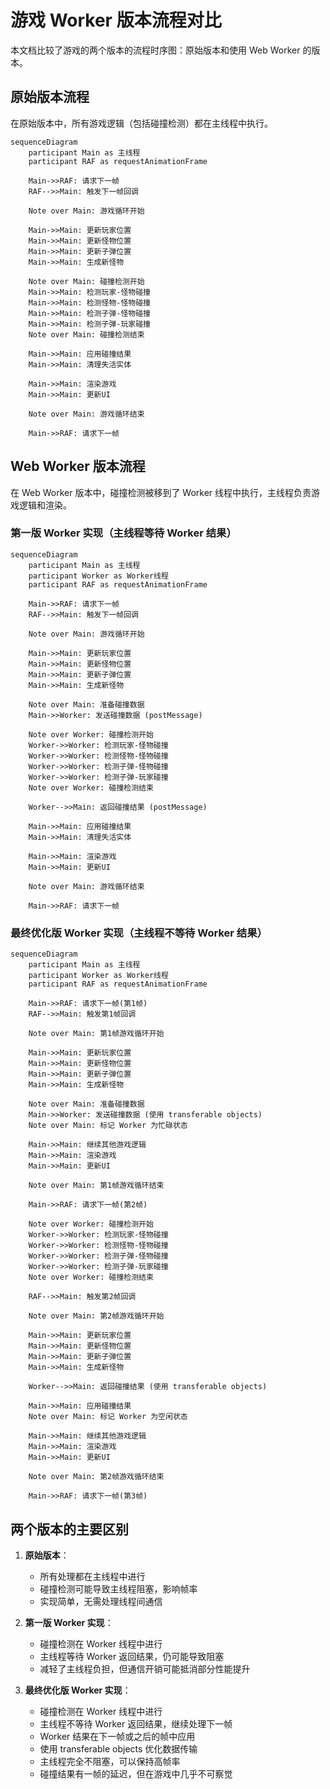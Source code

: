 # 游戏 Worker 版本流程对比

本文档比较了游戏的两个版本的流程时序图：原始版本和使用 Web Worker 的版本。

## 原始版本流程

在原始版本中，所有游戏逻辑（包括碰撞检测）都在主线程中执行。

```mermaid
sequenceDiagram
    participant Main as 主线程
    participant RAF as requestAnimationFrame
    
    Main->>RAF: 请求下一帧
    RAF-->>Main: 触发下一帧回调
    
    Note over Main: 游戏循环开始
    
    Main->>Main: 更新玩家位置
    Main->>Main: 更新怪物位置
    Main->>Main: 更新子弹位置
    Main->>Main: 生成新怪物
    
    Note over Main: 碰撞检测开始
    Main->>Main: 检测玩家-怪物碰撞
    Main->>Main: 检测怪物-怪物碰撞
    Main->>Main: 检测子弹-怪物碰撞
    Main->>Main: 检测子弹-玩家碰撞
    Note over Main: 碰撞检测结束
    
    Main->>Main: 应用碰撞结果
    Main->>Main: 清理失活实体
    
    Main->>Main: 渲染游戏
    Main->>Main: 更新UI
    
    Note over Main: 游戏循环结束
    
    Main->>RAF: 请求下一帧
```

## Web Worker 版本流程

在 Web Worker 版本中，碰撞检测被移到了 Worker 线程中执行，主线程负责游戏逻辑和渲染。

### 第一版 Worker 实现（主线程等待 Worker 结果）

```mermaid
sequenceDiagram
    participant Main as 主线程
    participant Worker as Worker线程
    participant RAF as requestAnimationFrame
    
    Main->>RAF: 请求下一帧
    RAF-->>Main: 触发下一帧回调
    
    Note over Main: 游戏循环开始
    
    Main->>Main: 更新玩家位置
    Main->>Main: 更新怪物位置
    Main->>Main: 更新子弹位置
    Main->>Main: 生成新怪物
    
    Note over Main: 准备碰撞数据
    Main->>Worker: 发送碰撞数据 (postMessage)
    
    Note over Worker: 碰撞检测开始
    Worker->>Worker: 检测玩家-怪物碰撞
    Worker->>Worker: 检测怪物-怪物碰撞
    Worker->>Worker: 检测子弹-怪物碰撞
    Worker->>Worker: 检测子弹-玩家碰撞
    Note over Worker: 碰撞检测结束
    
    Worker-->>Main: 返回碰撞结果 (postMessage)
    
    Main->>Main: 应用碰撞结果
    Main->>Main: 清理失活实体
    
    Main->>Main: 渲染游戏
    Main->>Main: 更新UI
    
    Note over Main: 游戏循环结束
    
    Main->>RAF: 请求下一帧
```

### 最终优化版 Worker 实现（主线程不等待 Worker 结果）

```mermaid
sequenceDiagram
    participant Main as 主线程
    participant Worker as Worker线程
    participant RAF as requestAnimationFrame
    
    Main->>RAF: 请求下一帧(第1帧)
    RAF-->>Main: 触发第1帧回调
    
    Note over Main: 第1帧游戏循环开始
    
    Main->>Main: 更新玩家位置
    Main->>Main: 更新怪物位置
    Main->>Main: 更新子弹位置
    Main->>Main: 生成新怪物
    
    Note over Main: 准备碰撞数据
    Main->>Worker: 发送碰撞数据 (使用 transferable objects)
    Note over Main: 标记 Worker 为忙碌状态
    
    Main->>Main: 继续其他游戏逻辑
    Main->>Main: 渲染游戏
    Main->>Main: 更新UI
    
    Note over Main: 第1帧游戏循环结束
    
    Main->>RAF: 请求下一帧(第2帧)
    
    Note over Worker: 碰撞检测开始
    Worker->>Worker: 检测玩家-怪物碰撞
    Worker->>Worker: 检测怪物-怪物碰撞
    Worker->>Worker: 检测子弹-怪物碰撞
    Worker->>Worker: 检测子弹-玩家碰撞
    Note over Worker: 碰撞检测结束
    
    RAF-->>Main: 触发第2帧回调
    
    Note over Main: 第2帧游戏循环开始
    
    Main->>Main: 更新玩家位置
    Main->>Main: 更新怪物位置
    Main->>Main: 更新子弹位置
    Main->>Main: 生成新怪物
    
    Worker-->>Main: 返回碰撞结果 (使用 transferable objects)
    
    Main->>Main: 应用碰撞结果
    Note over Main: 标记 Worker 为空闲状态
    
    Main->>Main: 继续其他游戏逻辑
    Main->>Main: 渲染游戏
    Main->>Main: 更新UI
    
    Note over Main: 第2帧游戏循环结束
    
    Main->>RAF: 请求下一帧(第3帧)
```

## 两个版本的主要区别

1. **原始版本**：
   - 所有处理都在主线程中进行
   - 碰撞检测可能导致主线程阻塞，影响帧率
   - 实现简单，无需处理线程间通信

2. **第一版 Worker 实现**：
   - 碰撞检测在 Worker 线程中进行
   - 主线程等待 Worker 返回结果，仍可能导致阻塞
   - 减轻了主线程负担，但通信开销可能抵消部分性能提升

3. **最终优化版 Worker 实现**：
   - 碰撞检测在 Worker 线程中进行
   - 主线程不等待 Worker 返回结果，继续处理下一帧
   - Worker 结果在下一帧或之后的帧中应用
   - 使用 transferable objects 优化数据传输
   - 主线程完全不阻塞，可以保持高帧率
   - 碰撞结果有一帧的延迟，但在游戏中几乎不可察觉
